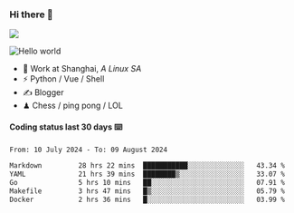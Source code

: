 ### Hi there 👋
![](https://komarev.com/ghpvc/?username=Xuhandsome)


<img src="https://github-readme-stats.vercel.app/api?username=XuHandsome&show_icons=true&theme=merko" alt="Hello world">

<br/>

- 🍻  Work at Shanghai, _A Linux SA_
- ⚡  Python / Vue / Shell
- ✍️  Blogger
- ♟  Chess / ping pong / LOL

#### Coding status last 30 days ⌨️

<!--START_SECTION:waka-->

```txt
From: 10 July 2024 - To: 09 August 2024

Markdown         28 hrs 22 mins  ███████████░░░░░░░░░░░░░░   43.34 %
YAML             21 hrs 39 mins  ████████▒░░░░░░░░░░░░░░░░   33.07 %
Go               5 hrs 10 mins   ██░░░░░░░░░░░░░░░░░░░░░░░   07.91 %
Makefile         3 hrs 47 mins   █▒░░░░░░░░░░░░░░░░░░░░░░░   05.79 %
Docker           2 hrs 36 mins   █░░░░░░░░░░░░░░░░░░░░░░░░   03.99 %
```

<!--END_SECTION:waka-->
